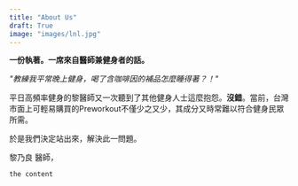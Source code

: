 ```yaml
---
title: "About Us"
draft: True
image: "images/lnl.jpg"
---
```


**一份執著。一席來自醫師兼健身者的話。**

*"教練我平常晚上健身，喝了含咖啡因的補品怎麼睡得著？！"*

平日高頻率健身的黎醫師又一次聽到了其他健身人士這麼抱怨。**沒錯**。當前，台灣市面上可輕易購買的Preworkout不僅少之又少，其成分又時常難以符合健身民眾所需。

於是我們決定站出來，解決此一問題。

黎乃良 醫師，
```
the content
```
